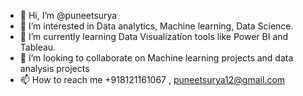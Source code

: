 - 👋 Hi, I’m @puneetsurya
- 👀 I’m interested in Data analytics, Machine learning, Data Science.
- 🌱 I’m currently learning Data Visualization tools like Power BI and Tableau.
- 💞️ I’m looking to collaborate on Machine learning projects and data analysis projects
- 📫 How to reach me +918121161067 , puneetsurya12@gmail.com

<!---
puneetsurya/puneetsurya is a ✨ special ✨ repository because its `README.md` (this file) appears on your GitHub profile.
You can click the Preview link to take a look at your changes.
--->
